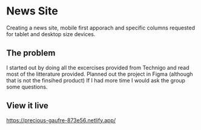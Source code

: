 # News Site

Creating a news site, mobile first apporach and specific columns requested for tablet and desktop size devices.

## The problem
I started out by doing all the excercises provided from Technigo and read most of the litterature provided. Planned out the project in Figma 
(although that is not the finsihed product) If I had more time I would ask the group some questions.

## View it live
https://precious-gaufre-873e56.netlify.app/
